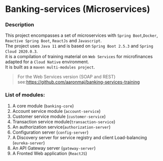 # Banking-services (Microservices)

### Description

This project encompasses a set of microservices with `Spring Boot`,`Docker`, `Reactive Spring Boot`, `ReactJs` and `Javascript`. \
The project uses `Java 11` and is based on `Spring Boot 2.5.3` and `Spring Cloud 2020.0.3`.\
it is a compilation of training material on `Web Services`  for microfinances adapted for a `Cloud Native` environment. \
It is built as a `maven multi-modules project`.

> For the Web Services version (SOAP and REST) see:https://github.com/aaronmaj/banking-services-training

### List of modules:
1. A core module (`banking-core`)
2. Account service module (`account-service`)
3. Customer service module (`customer-service`)
4. Transaction service module(`transaction-service`)
5. An authorization service(`authorization-server`)
6. Configuration server (`config-server`)
7. A Discovery server for service registry and client Load-balancing (`eureka-server`)
8. An API Gateway server (`gateway-server`)
9. A Fronted Web application (`ReactJS`) 
